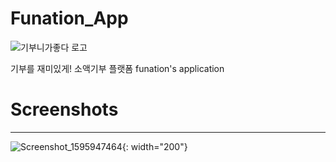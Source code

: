 # Funation_App
![기부니가좋다 로고](https://user-images.githubusercontent.com/35298963/89778909-467e4f80-db49-11ea-8304-a218e0487e7f.png)

기부를 재미있게! 소액기부 플랫폼 funation's application

# Screenshots
-----------------


![Screenshot_1595947464](https://user-images.githubusercontent.com/35298963/89778976-644bb480-db49-11ea-9897-ecb344b3c5b1.png){: width="200"}



